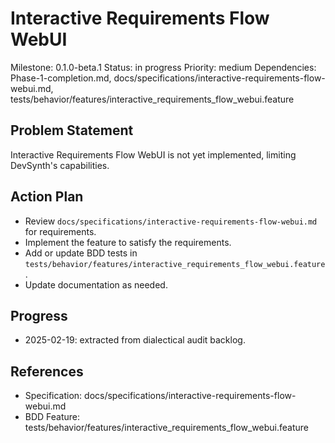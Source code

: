 # Interactive Requirements Flow WebUI
Milestone: 0.1.0-beta.1
Status: in progress
Priority: medium
Dependencies: Phase-1-completion.md, docs/specifications/interactive-requirements-flow-webui.md, tests/behavior/features/interactive_requirements_flow_webui.feature

## Problem Statement
Interactive Requirements Flow WebUI is not yet implemented, limiting DevSynth's capabilities.


## Action Plan
- Review `docs/specifications/interactive-requirements-flow-webui.md` for requirements.
- Implement the feature to satisfy the requirements.
- Add or update BDD tests in `tests/behavior/features/interactive_requirements_flow_webui.feature`.
- Update documentation as needed.

## Progress
- 2025-02-19: extracted from dialectical audit backlog.

## References
- Specification: docs/specifications/interactive-requirements-flow-webui.md
- BDD Feature: tests/behavior/features/interactive_requirements_flow_webui.feature

